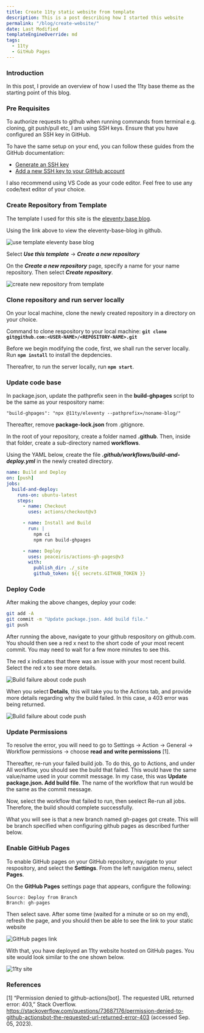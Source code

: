 ```yaml
---
title: Create 11ty static website from template
description: This is a post describing how I started this website
permalink: "/blog/create-website/"
date: Last Modified
templateEngineOverride: md
tags:
  - 11ty
  - GitHub Pages
---
```


### Introduction

In this post, I provide an overview of how I used the 11ty base theme as the starting point of this blog.

### Pre Requisites

To authorize requests to github when running commands from terminal e.g. cloning, git push/pull etc, I am using SSH keys. Ensure that you have configured an SSH key in GitHub.

To have the same setup on your end, you can follow these guides from the GitHub documentation:

* [Generate an SSH key](https://docs.github.com/en/authentication/connecting-to-github-with-ssh/generating-a-new-ssh-key-and-adding-it-to-the-ssh-agent)
* [Add a new SSH key to your GitHub account](https://docs.github.com/en/authentication/connecting-to-github-with-ssh/adding-a-new-ssh-key-to-your-github-account)

I also recommend using VS Code as your code editor. Feel free to use any code/text editor of your choice.

### Create Repository from Template

The template I used for this site is the [eleventy base blog](https://github.com/11ty/eleventy-base-blog). 

Using the link above to view the eleventy-base-blog in github.

![use template eleventy base blog](/img/create_website_blog/1_11ty_base_blog.png)

Select ***Use this template*** &rarr;  ***Create a new repository***

On the ***Create a new repository*** page, specify a name for your name repository. Then select ***Create repository***.

![create new repository from template](/img/create_website_blog/2_create_repository.png)

### Clone repository and run server locally

On your local machine, clone the newly created repository in a directory on your choice. 

Command to clone respository to your local machine: **`git clone git@github.com:<USER-NAME>/<REPOSITORY-NAME>.git`**

Before we begin modifying the code, first, we shall run the server locally. Run **`npm install`** to install the depdencies.

Thereafrer, to run the server locally, run **`npm start`**.

### Update code base

In package.json, update the pathprefix seen in the **build-ghpages** script to be the same as your respository name:

```
"build-ghpages": "npx @11ty/eleventy --pathprefix=/noname-blog/"
```

Thereafter, remove **package-lock.json** from .gitignore.

In the root of your repository, create a folder named **.github**. Then, inside that folder, create a sub-directory named **workflows**.

Using the YAML below, create the file ***.github/workflows/build-and-deploy.yml*** in the newly created directory. 

```yaml
name: Build and Deploy
on: [push]
jobs:
  build-and-deploy:
    runs-on: ubuntu-latest
    steps:
      - name: Checkout
        uses: actions/checkout@v3

      - name: Install and Build
        run: |
          npm ci
          npm run build-ghpages

      - name: Deploy
        uses: peaceiris/actions-gh-pages@v3
        with:
          publish_dir: ./_site
          github_token: ${{ secrets.GITHUB_TOKEN }}
```

### Deploy Code

After making the above changes, deploy your code:

```sh
git add -A
git commit -m "Update package.json. Add build file."
git push
```

After running the above, navigate to your github respository on github.com. You should then see a red x next to the short code of your most recent commit. You may need to wait for a few more minutes to see this.

The red x indicates that there was an issue with your most recent build. Select the red x to see more details. 

![Build failure about code push](/img/create_website_blog/4_check_build_result.png)

When you select **Details**, this will take you to the Actions tab, and provide more details regarding why the build failed. In this case, a 403 error was being returned.

![Build failure about code push](/img/create_website_blog/5_build_failed.png)

### Update Permissions

To resolve the error, you will need to go to Settings &rarr;  Action &rarr; General  &rarr;  Workflow permissions  &rarr; choose **read and write permissions** [1].

Thereafter, re-run your failed build job. To do this, go to Actions, and under All workflow, you should see the build that failed. This would have the same value/name used in your commit message. In my case, this was **Update package.json. Add build file**. The name of the workflow that run would be the same as the commit message. 

Now, select the workflow that failed to run, then seelect Re-run all jobs. Therefore, the build should complete successfully.

What you will see is that a new branch named gh-pages got create. This will be branch specified when configuring github pages as described further below.

### Enable GitHub Pages

To enable GitHub pages on your GitHub repository, navigate to your respository, and select the **Settings**. From the left navigation menu, select **Pages**.

On the **GitHub Pages** settings page that appears, configure the following:

```
Source: Deploy from Branch
Branch: gh-pages
```

Then select save. After some time (waited for a minute or so on my end), refresh the page, and you should then be able to see the link to your static website

![GitHub pages link](/img/create_website_blog/7_github_pages_link.png)

With that, you have deployed an 11ty website hosted on GitHub pages. You site would look similar to the one shown below.

![11ty site](/img/create_website_blog/8_11ty_site.png)

### References

[1] “Permission denied to github-actions[bot]. The requested URL returned error: 403,” Stack Overflow. https://stackoverflow.com/questions/73687176/permission-denied-to-github-actionsbot-the-requested-url-returned-error-403 (accessed Sep. 05, 2023).